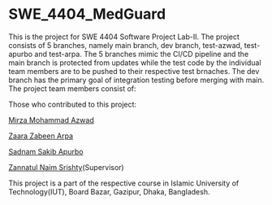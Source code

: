 # SWE_4404_MedGuard

This is the project for SWE 4404 Software Project Lab-II. The project consists of 5 branches, namely main branch, dev branch, test-azwad, test-apurbo and test-arpa. The 5 branches
mimic the CI/CD pipeline and the main branch is protected from updates while the test code by the individual team members are to be pushed to their respective test brnaches. 
The dev branch has the primary goal of integration testing before merging with main. The project team members consist of:

Those who contributed to this project:

[Mirza Mohammad Azwad](https://www.linkedin.com/in/mirza-mohammad-azwad-b5239b1a4/)

[Zaara Zabeen Arpa](https://www.linkedin.com/in/zaara-zabeen-arpa-42566621a/)

[Sadnam Sakib Apurbo](https://www.linkedin.com/in/sadnam-sakib-apurbo-0a4613211/)

[Zannatul Naim Srishty]()(Supervisor)

This project is a part of the respective course in Islamic University of Technology(IUT), Board Bazar, Gazipur, Dhaka, Bangladesh.
